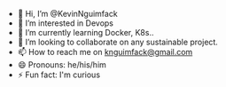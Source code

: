 - 👋 Hi, I’m @KevinNguimfack
- 👀 I’m interested in Devops
- 🌱 I’m currently learning Docker, K8s..
- 💞️ I’m looking to collaborate on  any sustainable project.
- 📫 How to reach me on knguimfack@gmail.com
- 😄 Pronouns: he/his/him
- ⚡ Fun fact: I'm curious

<!---
KevinNguimfack/KevinNguimfack is a ✨ special ✨ repository because its `README.md` (this file) appears on your GitHub profile.
You can click the Preview link to take a look at your changes.
--->
